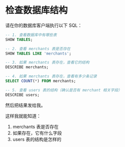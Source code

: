 # 检查数据库结构

请在你的数据库客户端执行以下 SQL：

```sql
-- 1. 查看数据库中有哪些表
SHOW TABLES;

-- 2. 查看 merchants 表是否存在
SHOW TABLES LIKE 'merchants';

-- 3. 如果 merchants 表存在，查看它的结构
DESCRIBE merchants;

-- 4. 如果 merchants 表存在，查看有多少条记录
SELECT COUNT(*) FROM merchants;

-- 5. 查看 users 表的结构（确认是否有 merchant 相关字段）
DESCRIBE users;
```

然后把结果发给我。

这样我就能知道：
1. merchants 表是否存在
2. 如果存在，它有什么字段
3. users 表的结构是怎样的


